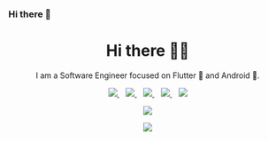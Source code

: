 ### Hi there 👋

<h1 align='center'>Hi there 👋🏾</h1>

<p align='center'>I am a Software Engineer focused on Flutter 💙 and Android 💛. </p>

<p align='center'>
<a href="https://twitter.com/imRaviSSingh">
  <img src="https://img.shields.io/badge/twitter-%231DA1F2.svg?&style=for-the-badge&logo=twitter&logoColor=white" />
</a>&nbsp;&nbsp;
<a href="https://www.linkedin.com/in/itsravishankarsingh">
  <img src="https://img.shields.io/badge/linkedin-%230077B5.svg?&style=for-the-badge&logo=linkedin&logoColor=white" />
</a>&nbsp;&nbsp;
<a href="https://medium.com/@itsravishankarsingh">
  <img src="https://img.shields.io/badge/medium-%2312100E.svg?&style=for-the-badge&logo=medium&logoColor=white" />
</a>&nbsp;&nbsp;
<a href="mailto:ravishankarsingh1996@gmail.com">
  <img src="https://img.shields.io/badge/email me-%23D14836.svg?&style=for-the-badge&logo=gmail&logoColor=white" />
</a>&nbsp;&nbsp;
<img src="https://gpvc.arturio.dev/ravishankarsingh1996" />
</p>

<!--
**ravishankarsingh1996/ravishankarsingh1996** is a ✨ _special_ ✨ repository because its `README.md` (this file) appears on your GitHub profile.



Here are some ideas to get you started:

- 🔭 I’m currently working on ...
- 🌱 I’m currently learning ...
- 👯 I’m looking to collaborate on ...
- 🤔 I’m looking for help with ...
- 💬 Ask me about ...
- 📫 How to reach me: ...
- 😄 Pronouns: ...
- ⚡ Fun fact: ...
-->

<p align='center'><a href="https://github.com/ravishankarsingh1996">
  <img align="center" src="https://github-readme-stats.vercel.app/api/top-langs/?username=ravishankarsingh1996&theme=dark&hide_langs_below=1" />
</a></p>

<p align='center'>
<img src="https://github-readme-stats.vercel.app/api?username=ravishankarsingh1996&show_icons=true&title_color=ffffff&icon_color=bb2acf&text_color=daf7dc&bg_color=191919">
  </p>

